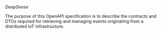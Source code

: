 *DeepSense* 

The purpose of this OpenAPI specification is to describe the contracts and DTOs required for retrieving and managing events originating from a distributed IoT infrastructure.


